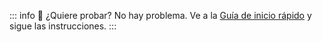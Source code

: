 ::: info :thought_balloon: ¿Quiere probar?
No hay problema. Ve a la [Guía de inicio rápido](/es/getting-started/quick-start-guide) y sigue las instrucciones.
:::